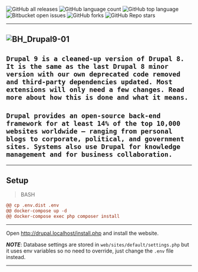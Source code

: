 ![GitHub all releases](https://img.shields.io/github/downloads/{Roman-jx}/{drupal_9_prj}/total)
![GitHub language count](https://img.shields.io/github/languages/count/{Roman-jx}/{drupal_9_prj}) 
![GitHub top language](https://img.shields.io/github/languages/top/{Roman-jx}/{drupal_9_prj}?color=yellow) 
![Bitbucket open issues](https://img.shields.io/bitbucket/issues/{Roman-jx}/{drupal_9_prj})
![GitHub forks](https://img.shields.io/github/forks/{Roman-jx}/{drupal_9_prj}?style=social)
![GitHub Repo stars](https://img.shields.io/github/stars/{Roman-jx}/{drupal_9_prj}?style=social)

-----------------------------------------------------------------------------------------------------------------------------------------------------------------
![BH_Drupal9-01](https://user-images.githubusercontent.com/73672879/162577161-740fe7d5-a94e-4f37-b299-a164b34e5224.jpeg)
-----------------------------------------------------------------------------------------------------------------------------------------------------------------
```Drupal 9 is a cleaned-up version of Drupal 8. It is the same as the last Drupal 8 minor version with our own deprecated code removed and third-party dependencies updated. Most extensions will only need a few changes. Read more about how this is done and what it means.```
-----------------------------------------------------------------------------------------------------------------------------------------------------------------
```Drupal provides an open-source back-end framework for at least 14% of the top 10,000 websites worldwide – ranging from personal blogs to corporate, political, and government sites. Systems also use Drupal for knowledge management and for business collaboration.```
-----------------------------------------------------------------------------------------------------------------------------------------------------------------

-----------------------------------------------------------------------------------------------------------------------------------------------------------------
## Setup

>BASH
```diff
@@ cp .env.dist .env
@@ docker-compose up -d
@@ docker-compose exec php composer install
```
-----------------------------------------------------------------------------------------------------------------------------------------------------------------

Open http://drupal.localhost/install.php and install the website.

**_NOTE_**:
Database settings are stored in `web/sites/default/settings.php` but it uses env variables so no need to override, just change the `.env` file instead.

-----------------------------------------------------------------------------------------------------------------------------------------------------------------
